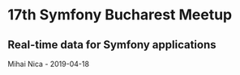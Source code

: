 17th Symfony Bucharest Meetup
===
Real-time data for Symfony applications
---
Mihai Nica - 2019-04-18

